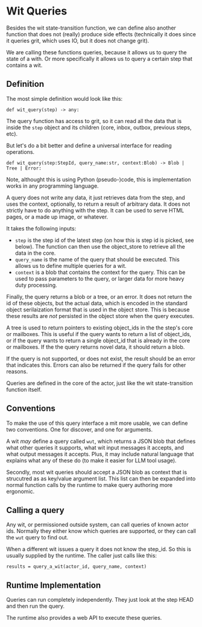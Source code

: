 # Wit Queries
Besides the wit state-transition function, we can define also another function that does not (really) produce side effects (technically it does since it queries grit, which uses IO, but it does not change grit).

We are calling these functions queries, because it allows us to query the state of a with. Or more specifically it allows us to query a certain step that contains a wit.

## Definition

The most simple definition would look like this:
```
def wit_query(step) -> any:
```

The query function has access to grit, so it can read all the data that is inside the `step` object and its children (core, inbox, outbox, previous steps, etc).

But let's do a bit better and define a universal interface for reading operations.
```
def wit_query(step:StepId, query_name:str, context:Blob) -> Blob | Tree | Error:
```

Note, althought this is using Python (pseudo-)code, this is implementation works in any programming language.

A query does not write any data, it just retrieves data from the step, and uses the context, optionally, to return a result of arbitrary data. It does not strictly have to do anything with the step. It can be used to serve HTML pages, or a made up image, or whatever.

It takes the following inputs:
- `step` is the step id of the latest step (on how this is step id is picked, see below). The function can then use the object_store to retrieve all the data in the core.
- `query_name` is the name of the query that should be executed. This allows us to define multiple queries for a wit.
- `context` is a blob that contains the context for the query. This can be used to pass parameters to the query, or larger data for more heavy duty processing.

Finally, the query returns a blob or a tree, or an error. It does not return the id of these objects, but the actual data, which is encoded in the standard object serilaization format that is used in the object store. This is because these results are *not* persisted in the object store when the query executes.

A tree is used to return pointers to existing object_ids in the the step's core or mailboxes. This is useful if the query wants to return a list of object_ids, or if the query wants to return a single object_id that is already in the core or mailboxes. If the the query returns novel data, it should return a blob.

If the query is not supported, or does not exist, the result should be an error that indicates this. Errors can also be returned if the query fails for other reasons.

Queries are defined in the core of the actor, just like the wit state-transition function itself.

## Conventions
To make the use of this query interface a mit more usable, we can define two conventions. One for discover, and one for arguments.

A wit *may* define a query called `wut`, which returns a JSON blob that defines what other queries it supports, what wit input messages it accepts, and what output messages it accepts. Plus, it may include natural language that explains what any of these do (to make it easier for LLM tool usage).

Secondly, most wit queries should accept a JSON blob as context that is strucutred as as key/value argument list. This list can then be expanded into normal function calls by the runtime to make query authoring more ergonomic.

## Calling a query

Any wit, or permissioned outside system, can call queries of known actor ids. Normally they either know which queries are supported, or they can call the `wut` query to find out.

When a different wit issues a query it does not know the step_id. So this is usually supplied by the runtime. The caller just calls like this:
```
results = query_a_wit(actor_id, query_name, context)
```

## Runtime Implementation

Queries can run completely independently. They just look at the step HEAD and then run the query.

The runtime also provides a web API to execute these queries.

